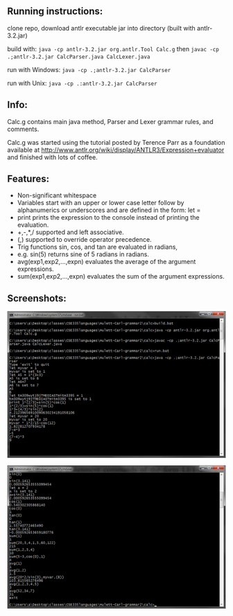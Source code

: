 Running instructions:
---------------------
clone repo, download antlr executable jar into directory (built with antlr-3.2.jar)

build with:
`java -cp antlr-3.2.jar org.antlr.Tool Calc.g` then
`javac -cp .;antlr-3.2.jar CalcParser.java CalcLexer.java`

run with Windows: `java -cp .;antlr-3.2.jar CalcParser`

run with Unix: `java -cp .:antlr-3.2.jar CalcParser`


Info:
---------------------
Calc.g contains main java method, Parser and Lexer grammar rules, and comments.

Calc.g was started using the tutorial posted by Terence Parr as a foundation
available at http://www.antlr.org/wiki/display/ANTLR3/Expression+evaluator
and finished with lots of coffee.

Features:
---------------------
*   Non-significant whitespace
*   Variables start with an upper or lower case letter follow by alphanumerics or underscores and are defined in the form: let <variable> = <expression>
*   print <expression> prints the expression to the console instead of printing the evaluation.
*   +,-,*,/ supported and left associative.
*   (,) supported to override operator precedence.
*   Trig functions sin, cos, and tan are evaluated in radians,
*   e.g. sin(5) returns sine of 5 radians in radians.
*   avg(exp1,exp2,...,expn) evaluates the average of the argument expressions.
*   sum(exp1,exp2,...,expn) evaluates the sum of the argument expressions.

Screenshots:
---------------------
![Screenshot1 (screenshot1)](https://github.com/cmhulett/ANTLR-java-calculator/raw/master/ScreenShot1.png "Screenshot1")

![Screenshot2 (screenshot2)](https://github.com/cmhulett/ANTLR-java-calculator/raw/master/ScreenShot2.png "Screenshot2")
